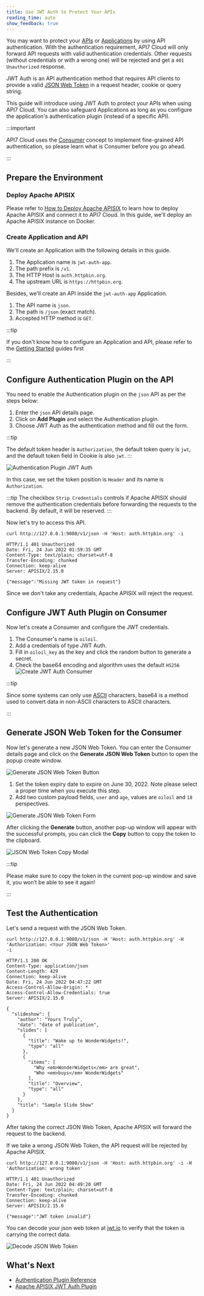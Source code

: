 ```yaml
---
title: Use JWT Auth to Protect Your APIs
reading_time: auto
show_feedback: true
---
```


You may want to protect your [APIs](../../../concepts/api.md)  or [Applications](../../../concepts/application.md) by using API authentication.
With the authentication requirement, API7 Cloud will only forward API requests with valid authentication credentials. Other requests (without
credentials or with a wrong one) will be rejected and get a `401 Unauthorized` response.

JWT Auth is an API authentication method that requires API clients to provide a valid [JSON Web Token](https://jwt.io/) in a request header, cookie or query string.

This guide will introduce using JWT Auth to protect your APIs when using API7 Cloud. You can also safeguard Applications as long as you configure the application's authentication plugin (instead of a specific API).

:::important

API7 Cloud uses the [Consumer](../../../concepts/consumer.md) concept to implement fine-grained API authentication, so please
learn what is Consumer before you go ahead.

:::

Prepare the Environment
-----------------------

### Deploy Apache APISIX

Please refer to [How to Deploy Apache APISIX](../../product/how-to-deploy-apache-apisix.md) to learn how to deploy
Apache APISIX and connect it to API7 Cloud. In this guide, we'll deploy an Apache APISIX instance on Docker.

### Create Application and API

We'll create an Application with the following details in this guide.

1. The Application name is `jwt-auth-app`.
2. The path prefix is `/v1`.
3. The HTTP Host is `auth.httpbin.org`.
4. The upstream URL is `https://httpbin.org`.

Besides, we'll create an API inside the `jwt-auth-app` Application.

1. The API name is `json`.
2. The path is `/json` (exact match).
3. Accepted HTTP method is `GET`.

:::tip

If you don't know how to configure an Application and API, please refer to the [Getting Started](../../../getting-started) guides first

:::

Configure Authentication Plugin on the API
------------------------------------------

You need to enable the Authentication plugin on the `json` API as per the steps below:

1. Enter the `json` API details page.
3. Click on **Add Plugin** and select the Authentication plugin.
4. Choose JWT Auth as the authentication method and fill out the form.

:::tip

The default token header is `Authorization`, the default token query is `jwt`, and the default token field in Cookie is also `jwt`.
:::

![Authentication Plugin JWT Auth](https://static.apiseven.com/2022/12/30/add-authentication-plugin-jwt-auth.png)

In this case, we set the token position is `Header` and its name is `Authorization`.

:::tip
The checkbox `Strip Credentials` controls if Apache APISIX should remove the authentication credentials before forwarding
the requests to the backend. By default, it will be reserved.
:::

Now let's try to access this API.

```shell
curl http://127.0.0.1:9080/v1/json -H 'Host: auth.httpbin.org' -i
```

```shell
HTTP/1.1 401 Unauthorized
Date: Fri, 24 Jun 2022 01:59:35 GMT
Content-Type: text/plain; charset=utf-8
Transfer-Encoding: chunked
Connection: keep-alive
Server: APISIX/2.15.0

{"message":"Missing JWT token in request"}
```

Since we don't take any credentials, Apache APISIX will reject the request.

Configure JWT Auth Plugin on Consumer
--------------------------------------

Now let's create a Consumer and configure the JWT credentials.

1. The Consumer's name is `oiloil`.
2. Add a credentials of type JWT Auth.
3. Fill in `oiloil_key` as the key and click the random button to generate a secret.
4. Check the base64 encoding and algorithm uses the default `HS256`
![Create JWT Auth Consumer](https://static.apiseven.com/2022/12/30/create-jwt-auth-consumer.png)

:::tip

Since some systems can only use [ASCII](https://en.wikipedia.org/wiki/ASCII) characters, base64 is a method used to convert data in non-ASCII characters to ASCII characters.

:::

Generate JSON Web Token for the Consumer
--------------------------------------

Now let's generate a new JSON Web Token. You can enter the Consumer details page and click on the **Generate JSON Web Token** button to open the popup create window.

![Generate JSON Web Token Button](https://static.apiseven.com/2022/12/30/generate-jwt-button.png)

1. Set the token expiry date to expire on June 30, 2022. Note please select a proper time when you execute this step.
2. Add two custom payload fields,  `user` and `age`, values are `oiloil` and `18` perspectives.

![Generate JSON Web Token Form](https://static.apiseven.com/2022/12/30/generate-jwt-form.png)

After clicking the **Generate** button, another pop-up window will appear with the successful prompts, you can click the **Copy** button to copy the token to the clipboard.

![JSON Web Token Copy Modal](https://static.apiseven.com/2022/12/30/jwt-copy-modal.png)

:::tip

Please make sure to copy the token in the current pop-up window and save it, you won’t be able to see it again!

:::

Test the Authentication
-----------------------

Let's send a request with the JSON Web Token.

```shell
curl http://127.0.0.1:9080/v1/json -H 'Host: auth.httpbin.org' -H 'Authorization: <Your JSON Web Token>'
-i
```

```shell
HTTP/1.1 200 OK
Content-Type: application/json
Content-Length: 429
Connection: keep-alive
Date: Fri, 24 Jun 2022 04:47:22 GMT
Access-Control-Allow-Origin: *
Access-Control-Allow-Credentials: true
Server: APISIX/2.15.0

{
  "slideshow": {
    "author": "Yours Truly",
    "date": "date of publication",
    "slides": [
      {
        "title": "Wake up to WonderWidgets!",
        "type": "all"
      },
      {
        "items": [
          "Why <em>WonderWidgets</em> are great",
          "Who <em>buys</em> WonderWidgets"
        ],
        "title": "Overview",
        "type": "all"
      }
    ],
    "title": "Sample Slide Show"
  }
}
```

After taking the correct JSON Web Token, Apache APISIX will forward the request to the backend.

If we take a wrong JSON Web Token, the API request will be rejected by Apache APISIX.

```shell
curl http://127.0.0.1:9080/v1/json -H 'Host: auth.httpbin.org' -i -H 'Authorization: wrong token'
```

```shell
HTTP/1.1 401 Unauthorized
Date: Fri, 24 Jun 2022 04:49:20 GMT
Content-Type: text/plain; charset=utf-8
Transfer-Encoding: chunked
Connection: keep-alive
Server: APISIX/2.15.0

{"message":"JWT token invalid"}
```

You can decode your json web token at [jwt.io](https://jwt.io/) to verify that the token is carrying the correct data.

![Decode JSON Web Token](https://static.apiseven.com/2022/12/30/decode-jwt.png)

What's Next
-----------

- [Authentication Plugin Reference](../../../references/plugins/traffic-management/authentication.md)
- [Apache APISIX JWT Auth Plugin](https://apisix.apache.org/zh/docs/apisix/plugins/jwt-auth)
